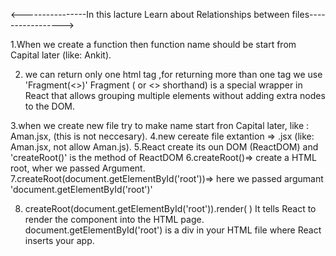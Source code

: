 <----------------In this lacture Learn about Relationships between files----------------->

1.When we create a function then function name should be start from Capital later (like: Ankit).

2. we can return only one html tag ,for returning more than one tag we use 'Fragment(<>)'
   Fragment ( or <> shorthand) is a special wrapper in React that allows grouping multiple elements without adding extra nodes to the DOM.

3.when we create new file try to make name start fron Capital later, like : Aman.jsx,  (this is not neccesary).
4.new cereate file extantion => .jsx (like: Aman.jsx, not allow Aman.js).
5.React create its oun DOM (ReactDOM) and 'createRoot()' is the method of ReactDOM
6.createRoot()=> create a HTML root, wher we passed Argument.
7.createRoot(document.getElementById('root'))=> here we passed argumant 'document.getElementById('root')'

8. createRoot(document.getElementById('root')).render(
    <App />
)
It tells React to render the <App /> component into the HTML page.
document.getElementById('root') is a div in your HTML file where React inserts your app.